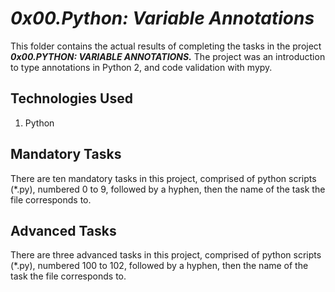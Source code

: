 # ___0x00.Python: Variable Annotations___
This folder contains the actual results of completing the tasks in the project ___0x00.PYTHON: VARIABLE ANNOTATIONS.___ The project was an introduction to type annotations in Python 2, and code validation with mypy.

## Technologies Used
1. Python

## Mandatory Tasks
There are ten mandatory tasks in this project, comprised of python scripts (*.py), numbered 0 to 9, followed by a hyphen, then the name of the task the file corresponds to.

## Advanced Tasks
There are three advanced tasks in this project, comprised of python scripts (*.py), numbered 100 to 102, followed by a hyphen, then the name of the task the file corresponds to.
